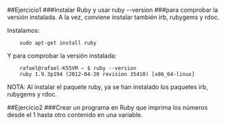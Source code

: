 ##Ejercicio1
###Instalar Ruby y usar
    ruby --version
###para comprobar la versión instalada. A la vez, conviene instalar también irb, rubygems y rdoc.


Instalamos:

        sudo apt-get install ruby
        
Y para comprobar la versión instalada:

        rafael@rafael-K55VM ~ $ ruby --version
        ruby 1.9.3p194 (2012-04-20 revision 35410) [x86_64-linux]
        
NOTA: Al instalar el paquete ruby, ya se han instalado los paquetes irb, rubygems y rdoc.


##Ejercicio2
###Crear un programa en Ruby que imprima los números desde el 1 hasta otro contenido en una variable.


